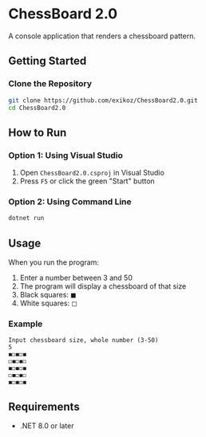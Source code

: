 # ChessBoard 2.0

A console application that renders a chessboard pattern.

## Getting Started

### Clone the Repository
```bash
git clone https://github.com/exikoz/ChessBoard2.0.git
cd ChessBoard2.0
```

## How to Run

### Option 1: Using Visual Studio
1. Open `ChessBoard2.0.csproj` in Visual Studio
2. Press `F5` or click the green "Start" button

### Option 2: Using Command Line
```bash
dotnet run
```

## Usage

When you run the program:
1. Enter a number between 3 and 50
2. The program will display a chessboard of that size
3. Black squares: ◼︎
4. White squares: ◻︎

### Example
```
Input chessboard size, whole number (3-50)
5
◼︎◻︎◼︎◻︎◼︎
◻︎◼︎◻︎◼︎◻︎
◼︎◻︎◼︎◻︎◼︎
◻︎◼︎◻︎◼︎◻︎
◼︎◻︎◼︎◻︎◼︎
```

## Requirements

- .NET 8.0 or later